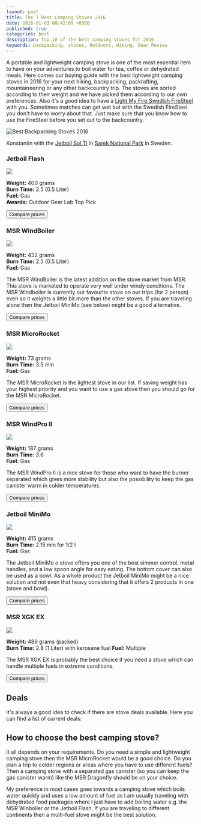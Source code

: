 ```yaml
---
layout: post
title: The 7 Best Camping Stoves 2016
date: 2016-01-03 00:42:09 +0300
published: true
categories: best
description: Top 10 of the best camping stoves for 2016
keywords: backpacking, stoves, Outdoors, Hiking, Gear Review
---
```

A portable and lightweight camping stove is one of the most essential item to have on your adventures to boil water for tea, coffee or dehydrated meals. Here comes our buying guide with the best lightweight camping stoves in 2016 for your next hiking, backpacking, packrafting, mountaineering or any other backcountry trip. The stoves are sorted according to their weight and we have picked them according to our own preferences. Also it's a good idea to have a [Light My Fire Swedish FireSteel](http://amzn.to/22kZs72) with you. Sometimes matches can get wet but with the Swedish FireSteel you don't have to worry about that. Just make sure that you know how to use the FireSteel before you set out to the backcountry. 

![](https://c1.staticflickr.com/3/2822/9596230289_9b0f70706d_o.jpg "Best Backpacking Stoves 2016")

<!--more-->

Konstantin with the [Jetboil Sol Ti](http://hikeventures.com/gear-review-jetboil-sol-ti/ "Jetboil Sol Ti") in [Sarek National Park](http://hikeventures.com/hiking-and-packrafting-in-sarek-day-1/ "Sarek National Park") in Sweden.



### Jetboil Flash

<a rel="nofollow" href="http://www.amazon.com/gp/product/B002N18PHO/ref=as_li_tl?ie=UTF8&camp=1789&creative=9325&creativeASIN=B002N18PHO&linkCode=as2&tag=hikeve-20&linkId=BDKQURIJ7SHGUV2E"><img border="0" src="http://ws-na.amazon-adsystem.com/widgets/q?_encoding=UTF8&ASIN=B002N18PHO&Format=_SL250_&ID=AsinImage&MarketPlace=US&ServiceVersion=20070822&WS=1&tag=hikeve-20" ></a><img src="http://ir-na.amazon-adsystem.com/e/ir?t=hikeve-20&l=as2&o=1&a=B002N18PHO" width="1" height="1" border="0" alt="" style="border:none !important; margin:0px !important;" />

**Weight:** 400 grams   
**Burn Time:** 2.5 (0.5 Liter)   
**Fuel:** Gas   
**Awards:** Outdoor Gear Lab Top Pick  

<a href="http://www.hikeventures.com/deals/#jetboil+flash"><button class="btn btn-danger">Compare prices</button></a>

### MSR WindBoiler 

<a rel="nofollow" href="http://www.amazon.com/gp/product/B00NPPWOJ2/ref=as_li_tl?ie=UTF8&camp=1789&creative=9325&creativeASIN=B00NPPWOJ2&linkCode=as2&tag=hikeve-20&linkId=G7LF7ACULXJOSCLX"><img border="0" src="http://ws-na.amazon-adsystem.com/widgets/q?_encoding=UTF8&ASIN=B00NPPWOJ2&Format=_SL250_&ID=AsinImage&MarketPlace=US&ServiceVersion=20070822&WS=1&tag=hikeve-20" ></a><img src="http://ir-na.amazon-adsystem.com/e/ir?t=hikeve-20&l=as2&o=1&a=B00NPPWOJ2" width="1" height="1" border="0" alt="" style="border:none !important; margin:0px !important;" />

**Weight:** 432 grams   
**Burn Time:** 2.5 (0.5 Liter)   
**Fuel:** Gas   

The MSR WindBoiler is the latest addition on the stove market from MSR. This stove is marketed to operate very well under windy conditions. The MSR Windboiler is currently our favourite stove on our trips (for 2 person) even so it weights a little bit more than the other stoves. If you are traveling alone then the Jetboil MiniMo (see below) might be a good alternative.

<a href="http://www.hikeventures.com/deals/#msr+reactor"><button class="btn btn-danger">Compare prices</button></a>

### MSR MicroRocket

<a rel="nofollow" href="http://www.amazon.com/gp/product/B00F0BSDO4/ref=as_li_tl?ie=UTF8&camp=1789&creative=9325&creativeASIN=B00F0BSDO4&linkCode=as2&tag=hikeve-20&linkId=GXQ24IC7MGCK4GWX"><img border="0" src="http://ws-na.amazon-adsystem.com/widgets/q?_encoding=UTF8&ASIN=B00F0BSDO4&Format=_SL250_&ID=AsinImage&MarketPlace=US&ServiceVersion=20070822&WS=1&tag=hikeve-20" ></a><img src="http://ir-na.amazon-adsystem.com/e/ir?t=hikeve-20&l=as2&o=1&a=B00F0BSDO4" width="1" height="1" border="0" alt="" style="border:none !important; margin:0px !important;" />

**Weight:** 73 grams   
**Burn Time:** 3.5 min   
**Fuel:** Gas   

The MSR MicroRocket is the lightest stove in our list. If saving weight has your highest priority and you want to use a gas stove then you should go for the MSR MicroRocket.

<a href="http://www.hikeventures.com/deals/#msr+microrocket"><button class="btn btn-danger">Compare prices</button></a>

### MSR WindPro II

<a rel="nofollow" href="http://www.amazon.com/gp/product/B005I6PNZS/ref=as_li_tl?ie=UTF8&camp=1789&creative=9325&creativeASIN=B005I6PNZS&linkCode=as2&tag=hikeve-20&linkId=NCXX5MK756QD4MWS"><img border="0" src="http://ws-na.amazon-adsystem.com/widgets/q?_encoding=UTF8&ASIN=B005I6PNZS&Format=_SL250_&ID=AsinImage&MarketPlace=US&ServiceVersion=20070822&WS=1&tag=hikeve-20" ></a><img src="http://ir-na.amazon-adsystem.com/e/ir?t=hikeve-20&l=as2&o=1&a=B005I6PNZS" width="1" height="1" border="0" alt="" style="border:none !important; margin:0px !important;" />   

**Weight:** 187 grams   
**Burn Time:** 3.6   
**Fuel:** Gas   

The MSR WindPro II is a nice stove for those who want to have the burner separated which gives more stability but also the possibility to keep the gas canister warm in colder temperatures.

<a href="http://www.hikeventures.com/deals/#msr+windpro"><button class="btn btn-danger">Compare prices</button></a>


### Jetboil MiniMo

<a  href="http://www.amazon.com/gp/product/B00KXP7CUI/ref=as_li_tl?ie=UTF8&camp=1789&creative=9325&creativeASIN=B00KXP7CUI&linkCode=as2&tag=hikeve-20&linkId=63NECFHTZ3EYX64N"><img border="0" src="http://ws-na.amazon-adsystem.com/widgets/q?_encoding=UTF8&ASIN=B00KXP7CUI&Format=_SL250_&ID=AsinImage&MarketPlace=US&ServiceVersion=20070822&WS=1&tag=hikeve-20" ></a><img src="http://ir-na.amazon-adsystem.com/e/ir?t=hikeve-20&l=as2&o=1&a=B00KXP7CUI" width="1" height="1" border="0" alt="" style="border:none !important; margin:0px !important;" />

**Weight:** 415 grams   
**Burn Time:** 2.15 min for 1/2 l      
**Fuel:** Gas   

The Jetboil MiniMo o stove offers you one of the best simmer control, metal handles, and a low spoon angle for easy eating. The bottom cover can also be used as a bowl. As a whole product the Jetboil MiniMo might be a nice solution and not even that heavy considering that it offers 2 products in one (stove and bowl).

<a href="http://www.hikeventures.com/deals/#jetboil+minimo"><button class="btn btn-danger">Compare prices</button></a>

### MSR XGK EX

<a  href="http://www.amazon.com/gp/product/B000EUMKFO/ref=as_li_tl?ie=UTF8&camp=1789&creative=9325&creativeASIN=B000EUMKFO&linkCode=as2&tag=hikeve-20&linkId=VXEWELGDXLVW6BJU"><img border="0" src="http://ws-na.amazon-adsystem.com/widgets/q?_encoding=UTF8&ASIN=B000EUMKFO&Format=_SL250_&ID=AsinImage&MarketPlace=US&ServiceVersion=20070822&WS=1&tag=hikeve-20" ></a><img src="http://ir-na.amazon-adsystem.com/e/ir?t=hikeve-20&l=as2&o=1&a=B000EUMKFO" width="1" height="1" border="0" alt="" style="border:none !important; margin:0px !important;" />

**Weight:** 489 grams (packed)   
**Burn Time:** 2.8 (1 Liter) with kerosene fuel
**Fuel:** Multiple   

The MSR XGK EX is probably the best choice if you need a stove which can handle multiple fuels in extreme conditions.

<a href="http://www.hikeventures.com/deals/#msr+XGK"><button class="btn btn-danger">Compare prices</button></a>

## Deals
It's always a good idea to check if there are stove deals available. Here you can find a list of current deals:
<div class="row">
  <div class="col-sm-12">
<center>
 <script type="text/javascript" src="http://classic.avantlink.com/api.php?affiliate_id=125311&module=ProductSearch&output=js&website_id=150351&search_term=stove  AND jetboil OR stove  AND primus OR stove  AND msr&search_advanced_syntax=1&merchant_ids=10008%7C10060%7C11741%7C10913%7C11243%7C10785%7C10086%7C13273%7C10083%7C10248%7C10049%7C10921%7C10279%7C10345%7C10593%7C10337%7C10943&search_on_sale_only=1&search_on_sale_level=20&search_results_layout=list&search_results_fields=Product+Name%7CSale+Price%7CPrice+Discount+Percent&search_results_count=8&search_results_sort_order=Sale+Price"></script>
</center>
  </div>
</div>

   
   
## How to choose the best camping stove?
It all depends on your requirements. Do you need a simple and lightweight camping stove then the MSR MicroRocket would be a good choice. Do you plan a trip to colder regions or areas where you have to use different fuels? Then a camping stove with a separated gas canister (so you can keep the gas canister warm) like the MSR Dragonfly should be on your choice. 

My preference in most cases goes towards a camping stove which boils water quickly and uses a low amount of fuel as I am usually traveling with dehydrated food packages where I just have to add boiling water e.g. the MSR Winboiler or the Jetboil Flash. If you are traveling to different continents then a multi-fuel stove might be the best solution.
